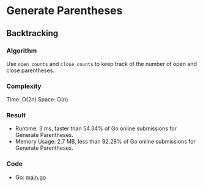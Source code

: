 # Generate Parentheses
## Backtracking
### Algorithm
Use `open_counts` and `close_counts` to keep track of the number of open and close parentheses.
### Complexity
Time: O(2n)
Space: O(n)
### Result
- Runtime: 3 ms, faster than 54.34% of Go online submissions for Generate Parentheses.
- Memory Usage: 2.7 MB, less than 92.28% of Go online submissions for Generate Parentheses.
### Code
- Go: [main.go](#maingo)